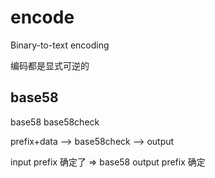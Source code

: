 # encode

Binary-to-text encoding

编码都是显式可逆的

## base58

base58 base58check

prefix+data --> base58check --> output

input prefix 确定了 => base58 output prefix 确定